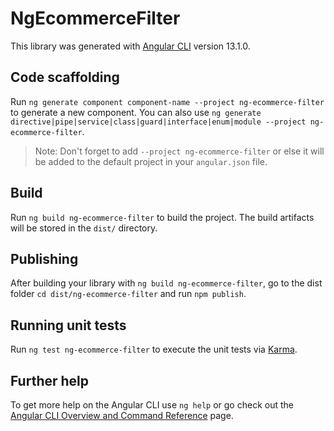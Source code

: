# NgEcommerceFilter

This library was generated with [Angular CLI](https://github.com/angular/angular-cli) version 13.1.0.

## Code scaffolding

Run `ng generate component component-name --project ng-ecommerce-filter` to generate a new component. You can also use `ng generate directive|pipe|service|class|guard|interface|enum|module --project ng-ecommerce-filter`.
> Note: Don't forget to add `--project ng-ecommerce-filter` or else it will be added to the default project in your `angular.json` file. 

## Build

Run `ng build ng-ecommerce-filter` to build the project. The build artifacts will be stored in the `dist/` directory.

## Publishing

After building your library with `ng build ng-ecommerce-filter`, go to the dist folder `cd dist/ng-ecommerce-filter` and run `npm publish`.

## Running unit tests

Run `ng test ng-ecommerce-filter` to execute the unit tests via [Karma](https://karma-runner.github.io).

## Further help

To get more help on the Angular CLI use `ng help` or go check out the [Angular CLI Overview and Command Reference](https://angular.io/cli) page.
